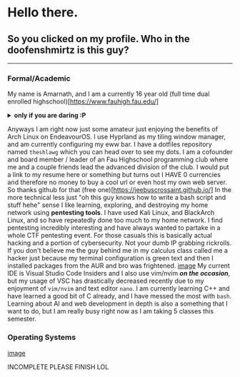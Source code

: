 # Hello there.

## So you clicked on my profile. Who in the doofenshmirtz is this guy?
_____

### Formal/Academic

My name is Amarnath, and I am a currently 16 year old (full time dual enrolled highschool)[https://www.fauhigh.fau.edu/]

<details>
<summary><b>only if you are daring :P</b></summary>

And yes I am the little kid in the dark blue shirt with glasses in the bottom right. The photo was taken **4** years ago ok I was in 7th grade bud....

</details>

  Anyways I am right now just some amateur just enjoying the benefits of Arch Linux on EndeavourOS. I use Hyprland as my tiling window manager, and am currently configuring my eww bar. I have a dotfiles repository named `theshlawg` which you can head over to see my dots. 
  I am a cofounder and board member / leader of an Fau Highschool programming club where me and a couple friends lead the advanced division of the club. I would put a link to my resume here or something but turns out I HAVE 0 currencies and therefore no money to buy a cool url or even host my own web server. So thanks github for that (free one)[https://jeebuscrossaint.github.io/] 
  In the more technical less just "oh this guy knows how to write a bash script and stuff hehe" sense I like learning, exploring, and destroying my home network using **pentesting tools**. I have used Kali Linux, and BlackArch Linux, and so have repeatedly done too much to my home network. I find pentesting incredibly interesting and have always wanted to partake in a whole CTF pentesting event. For those casuals this is basically actual hacking and a portion of cybersecurity. Not your dumb IP grabbing rickrolls. If you don't believe me the guy behind me in my calculus class called me a hacker just because my terminal configuration is green text and then I installed packages from the AUR and bro was frightened.
  [image](https://github.com/jeebuscrossaint/jeebuscrossaint/assets/96545104/91ba010a-7a0d-4926-8e4e-be9b9990789b)
My current IDE is Visual Studio Code Insiders and I also use vim/nvim ***on the occasion***, but my usage of VSC has drastically decreased recently due to my enjoyment of `vim/nvim` and text editor `nano`.
I am currently learning C++ and have learned a good bit of C already, and I have messed the most with `bash`. 
Learning about AI and web development in depth is also a something that I want to do, but I am really busy right now as I am taking 5 classes this semester.

### Operating Systems

[image](https://github.com/jeebuscrossaint/jeebuscrossaint/assets/96545104/b0940c2c-8179-4685-a40a-8ed3897e700e) 

INCOMPLETE PLEASE FINISH LOL
